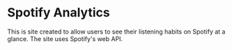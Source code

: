 # Spotify Analytics
This is site created to allow users to see their listening habits on Spotify at a glance. The site uses Spotify's web API. 

